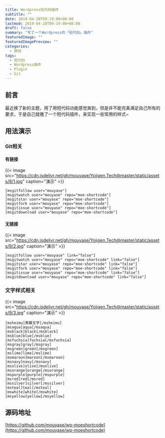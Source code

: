 ```yaml
---
title: Wordpress短代码插件
subtitle: ""
date: 2019-04-28T09:19:00+08:00
lastmod: 2019-04-28T09:19:00+08:00
draft: false
summary: "写了一个Wordpress的「短代码」插件"
featuredImage: ""
featuredImagePreview: ""
categories: 
  - 原创
tags: 
  - 短代码
  - Wordpress插件
  - Plugin
  - Git
---
```



## 前言

最近换了新的主题，用了用短代码功能感觉爽到，但是并不能完美满足自己所有的要求，于是自己就撸了一个短代码插件，来实现一些常用的样式~

## 用法演示

### Git相关

#### 有链接

{{< image src="https://cdn.jsdelivr.net/gh/mouyase/Yojigen.Tech@master/static/assets/9/1.jpg" caption="演示" >}}

```
[msgitfollow user="mouyase"]
[msgitwatch user="mouyase" repo="moe-shortcode"]
[msgitstar user="mouyase" repo="moe-shortcode"]
[msgitfork user="mouyase" repo="moe-shortcode"]
[msgitissue user="mouyase" repo="moe-shortcode"]
[msgitdownload user="mouyase" repo="moe-shortcode"]
```

#### 无链接

{{< image src="https://cdn.jsdelivr.net/gh/mouyase/Yojigen.Tech@master/static/assets/9/2.jpg" caption="演示" >}}

```
[msgitfollow user="mouyase" link="false"]
[msgitwatch user="mouyase" repo="moe-shortcode" link="false"]
[msgitstar user="mouyase" repo="moe-shortcode" link="false"]
[msgitfork user="mouyase" repo="moe-shortcode" link="false"]
[msgitissue user="mouyase" repo="moe-shortcode" link="false"]
[msgitdownload user="mouyase" repo="moe-shortcode" link="false"]
```

### 文字样式相关

{{< image src="https://cdn.jsdelivr.net/gh/mouyase/Yojigen.Tech@master/static/assets/9/3.jpg" caption="演示" >}}

```
[msheimu]黑幕文字[/msheimu]
[msaqua]aqua[/msaqua]
[msblack]black[/msblack]
[msblue]blue[/msblue]
[msfuchsia]fuchsia[/msfuchsia]
[msgray]gray[/msgray]
[msgreen]green[/msgreen]
[mslime]lime[/mslime]
[msmaroon]maroon[/msmaroon]
[msnavy]navy[/msnavy]
[msolive]olive[/msolive]
[msorange]orange[/msorange]
[mspurple]purple[/mspurple]
[msred]red[/msred]
[mssilver]silver[/mssilver]
[msteal]teal[/msteal]
[mswhite]white[/mswhite]
[msyellow]yellow[/msyellow]
```

## 源码地址

[https://github.com/mouyase/wp-moeshortcode](https://github.com/mouyase/wp-moeshortcode)